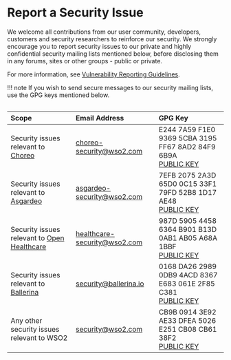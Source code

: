 # Report a Security Issue

We welcome all contributions from our user community, developers, customers and security researchers to reinforce our 
security. We strongly encourage you to report security issues to our private and highly confidential security mailing 
lists mentioned below, before disclosing them in any forums, sites or other groups - public or private.  

For more information, see [Vulnerability Reporting Guidelines](security-guidelines/vulnerability-reporting-guidelines.md).

!!! note 
    If you wish to send secure messages to our security mailing lists, use the GPG keys mentioned below.

<div>
        <div class="content" style="width:100%; overflow-x:auto;">
            <div class="md-typeset__table">
                <table>
                    <thead>
                        <tr>
                            <th align="left">Scope</th>
                            <th align="left">Email Address</th>
                            <th align="left">GPG Key</th>
                        </tr>
                    </thead>
                    <tbody>
                        <tr>
                            <td align="left">Security issues relevant to <a href="https://wso2.com/choreo" target="_blank" rel="noopener noreferrer" class=" externalLink">Choreo</a></td>
                            <td align="left"><a href="mailto:choreo-security@wso2.com" target="_blank" rel="noopener noreferrer" class=" externalLink">choreo-security@wso2.com</a></td>
                            <td align="left">E244 7A59 F1E0 9369 5CBA  3195 FF67 8AD2 84F9 6B9A <br> <a class="md-button externalLink" href="https://keys.openpgp.org/search?q=E244+7A59+F1E0+9369+5CBA++3195+FF67+8AD2+84F9+6B9A" target="_blank" rel="noopener noreferrer">PUBLIC KEY</a></td>
                        </tr>
                        <tr>
                            <td align="left">Security issues relevant to <a href="https://asgardeo.io/" target="_blank" rel="noopener noreferrer" class=" externalLink">Asgardeo</a></td>
                            <td align="left"><a href="mailto:asgardeo-security@wso2.com" target="_blank" rel="noopener noreferrer" class=" externalLink">asgardeo-security@wso2.com</a></td>
                            <td align="left">7EFB 2075 2A3D 65D0 0C15  33F1 79FD 52B8 1D17 AE48 <br> <a class="md-button externalLink" href="https://keys.openpgp.org/search?q=7EFB+2075+2A3D+65D0+0C15++33F1+79FD+52B8+1D17+AE48" target="_blank" rel="noopener noreferrer">PUBLIC KEY</a></td>
                        </tr>
                        <tr>
                            <td align="left">Security issues relevant to <a href="https://wso2.com/solutions/healthcare/" target="_blank" rel="noopener noreferrer" class=" externalLink">Open Healthcare</a></td>
                            <td align="left"><a href="mailto:healthcare-security@wso2.com" target="_blank" rel="noopener noreferrer" class=" externalLink">healthcare-security@wso2.com</a></td>
                            <td align="left">987D 5905 4458 6364 B901 B13D 0AB1 AB05 A68A 1BBF <br> <a class="md-button externalLink" href="(https://keys.openpgp.org/search?q=987D+5905+4458+6364+B901+B13D+0AB1+AB05+A68A+1BBF" target="_blank" rel="noopener noreferrer">PUBLIC KEY</a></td>
                        </tr>
                        <tr>
                            <td align="left">Security issues relevant to <a href="https://ballerina.io/security/" target="_blank" rel="noopener noreferrer" class=" externalLink">Ballerina</a></td>
                            <td align="left"><a href="mailto:security@ballerina.io" target="_blank" rel="noopener noreferrer" class=" externalLink">security@ballerina.io</a></td>
                            <td align="left">0168 DA26 2989 0DB9 4ACD 8367 E683 061E 2F85 C381 <br> <a class="md-button externalLink" href="https://pgp.mit.edu/pks/lookup?search=security%40ballerina.io+&amp;op=index" target="_blank" rel="noopener noreferrer">PUBLIC KEY</a></td>
                        </tr>
                        <tr>
                            <td align="left">Any other security issues relevant to WSO2</td>
                            <td align="left"><a href="mailto:security@wso2.com" target="_blank" rel="noopener noreferrer" class=" externalLink">security@wso2.com</a></td>
                            <td align="left">CB9B 0914 3E92 AE33 DFEA  5026 E251 CB08 CB61 38F2 <br> <a class="md-button externalLink" href="https://keys.openpgp.org/search?q=CB9B+0914+3E92+AE33+DFEA++5026+E251+CB08+CB61+38F2" target="_blank" rel="noopener noreferrer">PUBLIC KEY</a></td>
                        </tr>
                    </tbody>
                </table>
            </div>
        </div>
    </div>
</div>